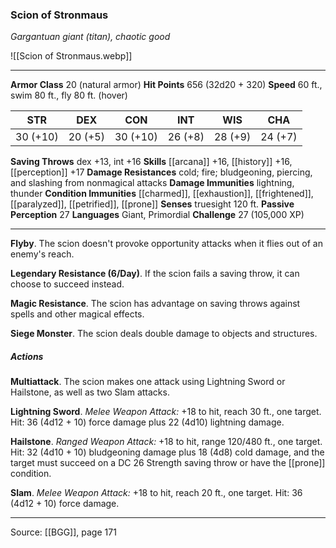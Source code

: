 ### Scion of Stronmaus
_Gargantuan giant (titan), chaotic good_

![[Scion of Stronmaus.webp]]




---

**Armor Class** 20 (natural armor)
**Hit Points** 656 (32d20 + 320)
**Speed** 60 ft., swim 80 ft., fly 80 ft. (hover)

| STR     | DEX     | CON     | INT     | WIS     | CHA     |
|---------|---------|---------|---------|---------|---------|
| 30 (+10) | 20 (+5) | 30 (+10) | 26 (+8) | 28 (+9) | 24 (+7) |

**Saving Throws** dex +13, int +16
**Skills** [[arcana]] +16, [[history]] +16, [[perception]] +17
**Damage Resistances** cold; fire; bludgeoning, piercing, and slashing from nonmagical attacks
**Damage Immunities** lightning, thunder
**Condition Immunities** [[charmed]], [[exhaustion]], [[frightened]], [[paralyzed]], [[petrified]], [[prone]]
**Senses** truesight 120 ft.
**Passive Perception** 27
**Languages** Giant, Primordial
**Challenge** 27 (105,000 XP)

---

**Flyby**. The scion doesn't provoke opportunity attacks when it flies out of an enemy's reach.

**Legendary Resistance (6/Day)**. If the scion fails a saving throw, it can choose to succeed instead.

**Magic Resistance**. The scion has advantage on saving throws against spells and other magical effects.

**Siege Monster**. The scion deals double damage to objects and structures.

##### Actions
**Multiattack**. The scion makes one attack using Lightning Sword or Hailstone, as well as two Slam attacks.

**Lightning Sword**. _Melee Weapon Attack:_ +18 to hit, reach 30 ft., one target. Hit: 36 (4d12 + 10) force damage plus 22 (4d10) lightning damage.

**Hailstone**. _Ranged Weapon Attack:_ +18 to hit, range 120/480 ft., one target. Hit: 32 (4d10 + 10) bludgeoning damage plus 18 (4d8) cold damage, and the target must succeed on a DC 26 Strength saving throw or have the [[prone]] condition.

**Slam**. _Melee Weapon Attack:_ +18 to hit, reach 20 ft., one target. Hit: 36 (4d12 + 10) force damage.


---

Source: [[BGG]], page 171